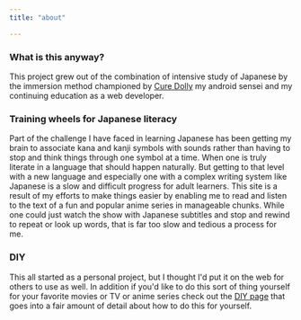 ```yaml
---
title: "about"

---
```


### What is this anyway?

This project grew out of the combination of intensive study of Japanese by the immersion method championed by [Cure Dolly](https://www.youtube.com/channel/UCkdmU8hGK4Fg3LghTVtKltQ) my android sensei and my continuing education as a web developer. 

### Training wheels for Japanese literacy 

Part of the challenge I have faced in learning Japanese has been getting my brain to associate kana and kanji symbols with sounds rather than having to stop and think things through one symbol at a time. When one is truly literate in a language that should happen naturally. But getting to that level with a new language and especially one with a complex writing system like Japanese is a slow and difficult progress for adult learners. This site is a result of my efforts to make things easier by enabling me to read and listen to the text of a fun and popular anime series in manageable chunks. While one could just watch the show with Japanese subtitles and stop and rewind to repeat or look up words, that is far too slow and tedious a process for me.

### DIY

This all started as a personal project, but I thought I'd put it on the web for others to use as well. In addition if you'd like to do this sort of thing yourself for your favorite movies or TV or anime series check out the [DIY page](diy.html) that goes into a fair amount of detail about how to do this for yourself. 



